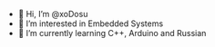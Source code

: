 - 👋 Hi, I’m @xoDosu
- 👀 I’m interested in Embedded Systems 
- 🌱 I’m currently learning C++, Arduino and Russian 

<!---
xoDosu/xoDosu is a ✨ special ✨ repository because its `README.md` (this file) appears on your GitHub profile.
You can click the Preview link to take a look at your changes.
--->
